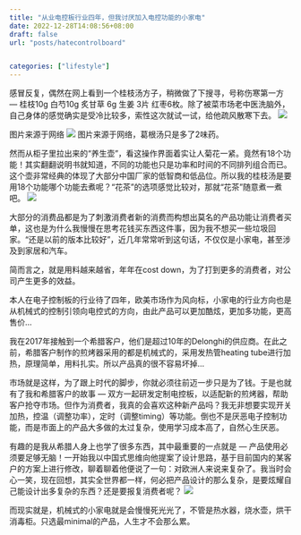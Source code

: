 ```yaml
---
title: "从业电控板行业四年，但我讨厌加入电控功能的小家电"
date: 2022-12-28T14:08:56+08:00
draft: false
url: "posts/hatecontrolboard"


categories: ["lifestyle"]
---
```




感冒反复，偶然在网上看到一个桂枝汤方子，稍微做了下搜寻，号称伤寒第一方 — 桂枝10g 白芍10g 炙甘草 6g 生姜 3片 红枣6枚。除了被菜市场老中医洗脑外，自己身体的感觉确实是受冷比较多，索性这次就试一试，给他疏风散寒下去。
![](/img/guizhitang.png)

图片来源于网络
![](/img/gegentang.png)
图片来源于网络，葛根汤只是多了2味药。

然而从柜子里拉出来的“养生壶”，看这操作界面着实让人菊花一紧。竟然有18个功能！其实翻翻说明书就知道，不同的功能也只是功率和时间的不同排列组合而已。这个壶非常经典的体现了大部分中国厂家的低智商和低品位。所以我的桂枝汤是要用18个功能哪个功能去煮呢？“花茶”的选项感觉比较对，那就“花茶”随意煮一煮吧。
![](/img/kettle.jpeg)

大部分的消费品都是为了刺激消费者新的消费而构想出莫名的产品功能让消费者买单，这也是为什么我慢慢在思考花钱买东西这件事，因为我不想买一些垃圾回家。“还是以前的版本比较好”，近几年常常听到这句话，不仅仅是小家电，甚至涉及到家居和汽车。

简而言之，就是用料越来越省，年年在cost down，为了打到更多的消费者，对公司产生更多的效益。

本人在电子控制板的行业待了四年，欧美市场作为风向标，小家电的行业方向也是从机械式的控制引领向电控式的方向，由此产品可以更加酷炫，更加多功能，更高售价…

我在2017年接触到一个希腊客户，他们是超过10年的Delonghi的供应商。在此之前，希腊客户制作的煎烤器采用的都是机械式的，采用发热管heating tube进行加热，原理简单，用料扎实。所以产品真的很不容易坏掉…

市场就是这样，为了跟上时代的脚步，你就必须往前迈一步只是为了钱。于是也就有了我和希腊客户的故事 — 双方一起研发定制电控板，以适配新的煎烤器，帮助客户抢夺市场。但作为消费者，我真的会喜欢这种新产品吗？我无非想要实现开关加热，控温（调整功率），定时（调整timing）等功能。倒也不是厌恶电子控制功能，而是市面上的产品大多做的太过复杂，使用学习成本高了，自然心生厌恶。

有趣的是我从希腊人身上也学了很多东西，其中最重要的一点就是 — 产品使用必须要足够无脑！一开始我以中国式思维向他提案了设计思路，基于目前国内的某客户的方案上进行修改，聊着聊着他便说了一句：对欧洲人来说来复杂了。我当时会心一笑，现在回想，其实全世界都一样，何必把产品设计的那么复杂，是要炫耀自己能设计出多复杂的东西？还是要报复消费者呢？
![](/img/grilldesign.png)

而现实就是，机械式的小家电就是会慢慢死光光了，不管是热水器，烧水壶，烘干消毒柜。只选最minimal的产品，人生才不会那么累。